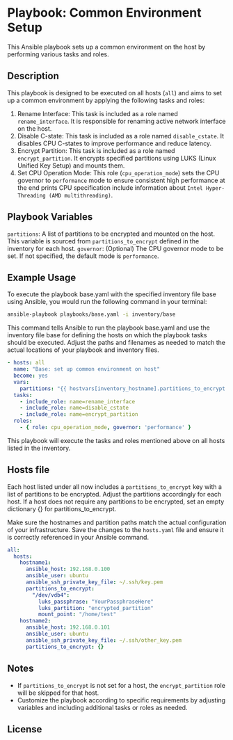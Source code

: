 # Playbook: Common Environment Setup

This Ansible playbook sets up a common environment on the host by performing various tasks and roles.

## Description
This playbook is designed to be executed on all hosts (`all`) and aims to set up a common environment by applying the following tasks and roles:
1. Rename Interface: This task is included as a role named `rename_interface`. It is responsible for renaming active network interface on the host.
2. Disable C-state: This task is included as a role named `disable_cstate`. It disables CPU C-states to improve performance and reduce latency.
3. Encrypt Partition: This task is included as a role named `encrypt_partition`. It encrypts specified partitions using LUKS (Linux Unified Key Setup) and mounts them.
4. Set CPU Operation Mode: This role (`cpu_operation_mode`) sets the CPU governor to `performance` mode to ensure consistent high performance at the end prints CPU specification
   include information about `Intel Hyper-Threading (AMD multithreading)`.

## Playbook Variables
`partitions`: A list of partitions to be encrypted and mounted on the host. This variable is sourced from `partitions_to_encrypt` defined in the inventory for each host.
`governor`: (Optional) The CPU governor mode to be set. If not specified, the default mode is `performance`.

## Example Usage
To execute the playbook base.yaml with the specified inventory file base using Ansible, you would run the following command in your terminal:

```bash
ansible-playbook playbooks/base.yaml -i inventory/base
```

This command tells Ansible to run the playbook base.yaml and use the inventory file base for defining the hosts on which the playbook tasks should be executed. Adjust the paths and filenames as needed to match the actual locations of your playbook and inventory files.

```yaml
- hosts: all
  name: "Base: set up common environment on host"
  become: yes
  vars:
    partitions: "{{ hostvars[inventory_hostname].partitions_to_encrypt }}"
  tasks:
    - include_role: name=rename_interface
    - include_role: name=disable_cstate
    - include_role: name=encrypt_partition
  roles:
    - { role: cpu_operation_mode, governor: 'performance' }
```
This playbook will execute the tasks and roles mentioned above on all hosts listed in the inventory.

## Hosts file
Each host listed under all now includes a `partitions_to_encrypt` key with a list of partitions to be encrypted.
Adjust the partitions accordingly for each host.
If a host does not require any partitions to be encrypted,
set an empty dictionary {} for partitions_to_encrypt.

Make sure the hostnames and partition paths match the actual configuration of your infrastructure.
Save the changes to the `hosts.yaml` file and ensure it is correctly referenced in your Ansible command.
```yaml
all:
  hosts:
    hostname1:
      ansible_host: 192.168.0.100
      ansible_user: ubuntu
      ansible_ssh_private_key_file: ~/.ssh/key.pem
      partitions_to_encrypt:
        "/dev/vdb4":
          luks_passphrase: "YourPassphraseHere"
          luks_partition: "encrypted_partition"
          mount_point: "/home/test"
    hostname2:
      ansible_host: 192.168.0.101
      ansible_user: ubuntu
      ansible_ssh_private_key_file: ~/.ssh/other_key.pem
      partitions_to_encrypt: {}
```

## Notes
* If `partitions_to_encrypt` is not set for a host, the `encrypt_partition` role will be skipped for that host.
* Customize the playbook according to specific requirements by adjusting variables and including additional tasks or roles as needed.

## License
